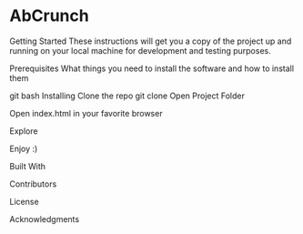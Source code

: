 # AbCrunch

Getting Started
These instructions will get you a copy of the project up and running on your local machine for development and testing purposes.

Prerequisites
What things you need to install the software and how to install them

git bash
Installing
Clone the repo
git clone 
Open Project Folder

Open index.html in your favorite browser

Explore

Enjoy :)

Built With


Contributors


License


Acknowledgments
